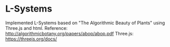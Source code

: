 # L-Systems
Implemented L-Systems based on "The Algorithmic Beauty of Plants" using Three.js and html.
Reference: http://algorithmicbotany.org/papers/abop/abop.pdf
Three.js: https://threejs.org/docs/

